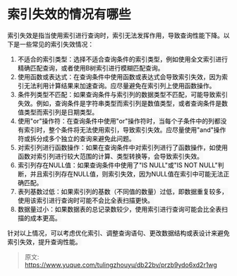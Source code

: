 # 索引失效的情况有哪些

<font style="color:rgb(0, 0, 0);background-color:rgb(248, 248, 248);">索引失效是指当使用索引进行查询时，索引无法发挥作用，导致查询性能下降。以下是一些常见的索引失效情况：</font>

1. <font style="color:rgb(0, 0, 0);background-color:rgb(248, 248, 248);">不适合的索引类型：选择不适合查询条件的索引类型，例如使用全文索引进行精确匹配查询，或者使用B树索引进行模糊匹配查询。</font>
2. <font style="color:rgb(0, 0, 0);background-color:rgb(248, 248, 248);">使用函数或表达式：在查询条件中使用函数或表达式会导致索引失效，因为索引无法利用计算结果来加速查询。应尽量避免在索引列上使用函数操作。</font>
3. <font style="color:rgb(0, 0, 0);background-color:rgb(248, 248, 248);">条件列类型不匹配：如果查询条件与索引列的数据类型不匹配，可能导致索引失效。例如，查询条件是字符串类型而索引列是数值类型，或者查询条件是数值类型而索引列是日期类型。</font>
4. <font style="color:rgb(0, 0, 0);background-color:rgb(248, 248, 248);">使用"or"操作符：在查询条件中使用"or"操作符时，当每个子条件中的列都没有索引时，整个条件将无法使用索引，导致索引失效。应尽量使用"and"操作符或拆分成多个独立的查询来避免此问题。</font>
5. <font style="color:rgb(0, 0, 0);background-color:rgb(248, 248, 248);">对索引列进行函数操作：如果在查询条件中对索引列进行了函数操作，如使用函数对索引列进行较大范围的计算、类型转换等，会导致索引失效。</font>
6. <font style="color:rgb(0, 0, 0);background-color:rgb(248, 248, 248);">索引列存在NULL值：如果查询条件中使用了"IS NULL"或"IS NOT NULL"判断，并且索引列存在NULL值，则索引失效，因为NULL值在索引中可能无法正确匹配。</font>
7. <font style="color:rgb(0, 0, 0);background-color:rgb(248, 248, 248);">表列基数过低：如果索引列的基数（不同值的数量）过低，即数据重复较多，使用该索引进行查询时可能不会比全表扫描更快。</font>
8. <font style="color:rgb(0, 0, 0);background-color:rgb(248, 248, 248);">数据量过小：如果数据表的总记录数较少，使用索引进行查询可能会比全表扫描的成本更高。</font>

<font style="color:rgb(0, 0, 0);background-color:rgb(248, 248, 248);">针对以上情况，可以考虑优化索引、调整查询语句、更改数据结构或表设计来避免索引失效，提升查询性能。</font>



> 原文: <https://www.yuque.com/tulingzhouyu/db22bv/przb9ydo6xd2r1wg>